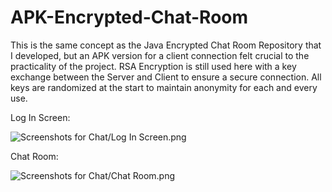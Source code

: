 # APK-Encrypted-Chat-Room
This is the same concept as the Java Encrypted Chat Room Repository that I developed, but an APK version for a client connection felt crucial to the practicality of the project.
RSA Encryption is still used here with a key exchange between the Server and Client to ensure a secure connection. All keys are randomized at the start to maintain anonymity for each and every use.

Log In Screen:


![Screenshots for Chat/Log In Screen.png](https://github.com/eeden2/APK-Encrypted-Chat-Room/blob/205f197728f40cfad54cec8381eb388a2362fc0a/Screenshots%20for%20Chat/Log%20In%20Screen.png)


Chat Room:


![Screenshots for Chat/Chat Room.png](https://github.com/eeden2/APK-Encrypted-Chat-Room/blob/205f197728f40cfad54cec8381eb388a2362fc0a/Screenshots%20for%20Chat/Chat%20Room.png)
